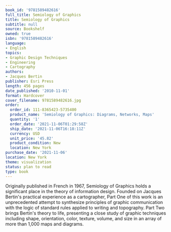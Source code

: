 ```yaml
---
book_id: '9781589482616'
full_title: Semiology of Graphics
title: Semiology of Graphics
subtitle: null
source: Bookshelf
owned: true
isbn: '9781589482616'
language:
- English
topics:
- Graphic Design Techniques
- Engineering
- Cartography
authors:
- Jacques Bertin
publisher: Esri Press
length: 456 pages
date_published: '2010-11-01'
format: Hardcover
cover_filename: 9781589482616.jpg
order:
  order_id: 111-8365423-5735400
  product_name: 'Semiology of Graphics: Diagrams, Networks, Maps'
  quantity: '1'
  order_date: '2021-11-06T01:29:58Z'
  ship_date: '2021-11-06T16:18:11Z'
  currency: USD
  unit_price: '45.82'
  product_condition: New
  location: New York
purchase_date: '2021-11-06'
location: New York
theme: visualization
status: plan to read
type: book
---
```

Originally published in French in 1967, Semiology of Graphics holds a significant place in the theory of information design. Founded on Jacques Bertin's practical experience as a cartographer, Part One of this work is an unprecedented attempt to synthesize principles of graphic communication with the logic of standard rules applied to writing and topography. Part Two brings Bertin's theory to life, presenting a close study of graphic techniques including shape, orientation, color, texture, volume, and size in an array of more than 1,000 maps and diagrams.
